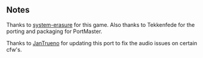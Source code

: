 ## Notes

Thanks to [system-erasure](https://system-erasure.itch.io/zeroranger) for this game.  Also thanks to Tekkenfede for the porting and packaging for PortMaster.

Thanks to [JanTrueno](https://portmaster.games/profile.html?porter=JanTrueno) for updating this port to fix the audio issues on certain cfw's.


